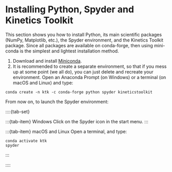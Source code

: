 # Installing Python, Spyder and Kinetics Toolkit

This section shows you how to install Python, its main scientific packages (NumPy, Matplotlib, etc.), the Spyder environment, and the Kinetics Toolkit package. Since all packages are available on conda-forge, then using mini-conda is the simplest and lightest installation method.

1. Download and install [Miniconda](https://docs.conda.io/en/latest/miniconda.html).
2. It is recommended to create a separate environment, so that if you mess up at some point (we all do), you can just delete and recreate your environment. Open an Anaconda Prompt (on Windows) or a terminal (on macOS and Linux) and type:

```
conda create -n ktk -c conda-forge python spyder kineticstoolkit
```

From now on, to launch the Spyder environment:

::::{tab-set}

:::{tab-item} Windows
Click on the Spyder icon in the start menu.
:::

:::{tab-item} macOS and Linux
Open a terminal, and type:

```
conda activate ktk
spyder
```
:::

::::
